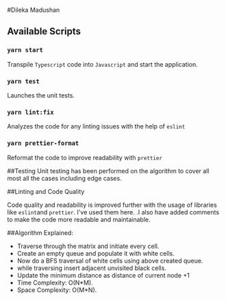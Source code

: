 #Dileka Madushan

## Available Scripts

### `yarn start`
Transpile `Typescript` code into `Javascript` and start the application.

### `yarn test`

Launches the unit tests.

### `yarn lint:fix`
Analyzes the code for any linting issues with the help of `eslint`

### `yarn prettier-format`

Reformat the code to improve readability with `prettier`

##Testing
Unit testing has been performed on the algorithm to cover all most all the cases including edge cases.

##Linting and Code Quality

Code quality and readability is improved further with
the usage of libraries like `eslint`and `prettier`. I've used them here. 
.I also have added comments to make the code more readable and maintainable.

##Algorithm Explained:
- Traverse through the matrix and initiate every cell.
- Create an empty queue and populate it with white cells.
- Now do a BFS traversal of white cells using above created queue. 
- while traversing insert adjacent unvisited black cells. 
- Update the minimum distance as distance of current node +1
- Time Complexity: O(N*M).
- Space Complexity: O(M*N).


